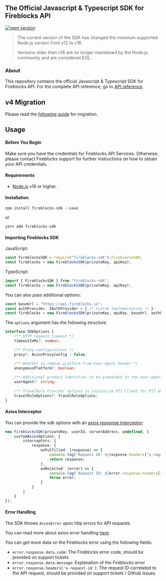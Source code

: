 ## The Official Javascript & Typescript SDK for Fireblocks API
[![npm version](https://badge.fury.io/js/fireblocks-sdk.svg)](https://badge.fury.io/js/fireblocks-sdk)

> The current version of the SDK has changed the minimum supported Node.js version from v12 to v16.
> 
> Versions older than v16 are no longer maintained by the Node.js community and are considered EOL.


### About
This repository contains the official Javascript & Typescript SDK for Fireblocks API.
For the complete API reference, go to [API reference](https://docs.fireblocks.com/api/swagger-ui/).

## v4 Migration
Please read the [following guide](./docs/V4-MIGRATION.md) for migration.

## Usage
#### Before You Begin
Make sure you have the credentials for Fireblocks API Services. Otherwise, please contact Fireblocks support for further instructions on how to obtain your API credentials.

#### Requirements
- [Node.js](https://nodejs.org) v16 or higher.

#### Installation
`npm install fireblocks-sdk --save`

or

`yarn add fireblocks-sdk`

#### Importing Fireblocks SDK
JavaScript:
```javascript
const FireblocksSDK = require("fireblocks-sdk").FireblocksSDK;
const fireblocks = new FireblocksSDK(privateKey, apiKey);
```

TypeScript:
```typescript
import { FireblocksSDK } from "fireblocks-sdk";
const fireblocks = new FireblocksSDK(privateKey, apiKey);
```

You can also pass additional options:
```typescript
const baseUrl = "https://api.fireblocks.io";
const authProvider: IAuthProvider = { /* Custom implementation */ };
const fireblocks = new FireblocksSDK(privateKey, apiKey, baseUrl, authProvider, options);
```
The `options` argument has the following structure:
```typescript
interface SDKOptions {
    /** HTTP request timeout */
    timeoutInMs?: number;

    /** Proxy configurations */
    proxy?: AxiosProxyConfig | false;

    /** Whether to remove platform from User-Agent header */
    anonymousPlatform?: boolean;
    
    /** Additional product identifier to be prepended to the User-Agent header */
    userAgent?: string;
    
    /** TravelRule Provider options to initialize PII Client for PII encryption */
    travelRuleOptions?: TravelRuleOptions;
}
```

#### Axios Interceptor
You can provide the sdk options with an [axios response interceptor](https://axios-http.com/docs/interceptors):
```ts
new FireblocksSDK(privateKey, userId, serverAddress, undefined, {
    customAxiosOptions: {
        interceptors: {
            response: {
                onFulfilled: (response) => {
                    console.log(`Request ID: ${response.headers["x-request-id"]}`);
                    return response;
                },
                onRejected: (error) => {
                    console.log(`Request ID: ${error.response.headers["x-request-id"]}`);
                    throw error;
                }
            }
        }
    }
});
```

#### Error Handling
The SDK throws `AxiosError` upon http errors for API requests.

You can read more about axios error handling [here](https://axios-http.com/docs/handling_errors).

You can get more data on the Fireblocks error using the following fields:

- `error.response.data.code`: The Fireblocks error code, should be provided on support tickets
- `error.response.data.message`: Explanation of the Fireblocks error
- `error.response.headers['x-request-id']`: The request ID correlated to the API request, should be provided on support tickets / Github issues




